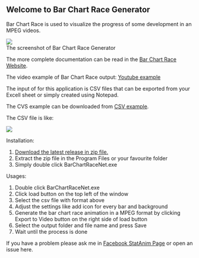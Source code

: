 ## Welcome to Bar Chart Race Generator

Bar Chart Race is used to visualize the progress of some development in an MPEG videos.<br/>

<img src="https://yoyokits.github.io/BarChartRaceNet/images/CekliBarChartRaceVersionAlpha0.jpg"><br/>
The screenshot of Bar Chart Race Generator

The more complete documentation can be read in the [Bar Chart Race Website](https://yoyokits.github.io/BarChartRaceNet/).

The video example of Bar Chart Race output: [Youtube example](https://www.youtube.com/watch?v=onQ0V4cIgMQ)

The input of for this application is CSV files that can be exported from your Excell sheet or simply created using Notepad.<br/>

The CVS example can be downloaded from [CSV example](https://github.com/yoyokits/BarChartRaceNet/tree/master/docs/examples).

The CSV file is like:

<img src="https://yoyokits.github.io/BarChartRaceNet/images/CsvSourceExample.jpg"><br/>

Installation:<br/>
1. [Download the latest release in zip file.](https://github.com/yoyokits/BarChartRaceNet/releases)
2. Extract the zip file in the Program Files or your favourite folder
3. Simply double click BarChartRaceNet.exe

Usages:
1. Double click BarChartRaceNet.exe
2. Click load button on the top left of the window
3. Select the csv file with format above
4. Adjust the settings like add icon for every bar and background
5. Generate the bar chart race animation in a MPEG format by clicking Export to Video button on the right side of load button 
6. Select the output folder and file name and press Save
7. Wait until the process is done

If you have a problem please ask me in [Facebook StatAnim Page](https://www.facebook.com/StatAnim-106525391163002) or open an issue here.

